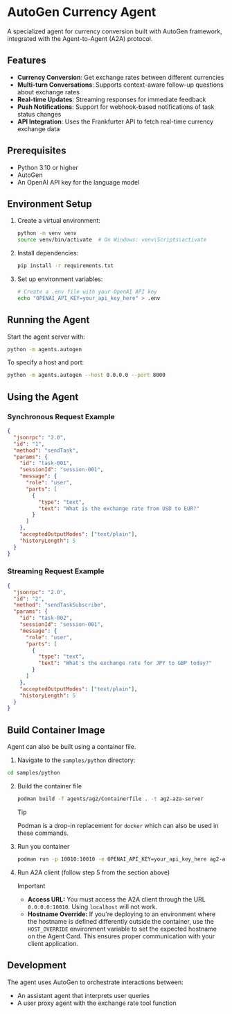 # AutoGen Currency Agent

A specialized agent for currency conversion built with AutoGen framework, integrated with the Agent-to-Agent (A2A) protocol.

## Features

- **Currency Conversion**: Get exchange rates between different currencies
- **Multi-turn Conversations**: Supports context-aware follow-up questions about exchange rates
- **Real-time Updates**: Streaming responses for immediate feedback
- **Push Notifications**: Support for webhook-based notifications of task status changes
- **API Integration**: Uses the Frankfurter API to fetch real-time currency exchange data

## Prerequisites

- Python 3.10 or higher
- AutoGen
- An OpenAI API key for the language model

## Environment Setup

1. Create a virtual environment:

   ```bash
   python -m venv venv
   source venv/bin/activate  # On Windows: venv\Scripts\activate
   ```

2. Install dependencies:

   ```bash
   pip install -r requirements.txt
   ```

3. Set up environment variables:
   ```bash
   # Create a .env file with your OpenAI API key
   echo "OPENAI_API_KEY=your_api_key_here" > .env
   ```

## Running the Agent

Start the agent server with:

```bash
python -m agents.autogen
```

To specify a host and port:

```bash
python -m agents.autogen --host 0.0.0.0 --port 8000
```

## Using the Agent

### Synchronous Request Example

```json
{
  "jsonrpc": "2.0",
  "id": "1",
  "method": "sendTask",
  "params": {
    "id": "task-001",
    "sessionId": "session-001",
    "message": {
      "role": "user",
      "parts": [
        {
          "type": "text",
          "text": "What is the exchange rate from USD to EUR?"
        }
      ]
    },
    "acceptedOutputModes": ["text/plain"],
    "historyLength": 5
  }
}
```

### Streaming Request Example

```json
{
  "jsonrpc": "2.0",
  "id": "2",
  "method": "sendTaskSubscribe",
  "params": {
    "id": "task-002",
    "sessionId": "session-001",
    "message": {
      "role": "user",
      "parts": [
        {
          "type": "text",
          "text": "What's the exchange rate for JPY to GBP today?"
        }
      ]
    },
    "acceptedOutputModes": ["text/plain"],
    "historyLength": 5
  }
}
```

## Build Container Image

Agent can also be built using a container file.

1. Navigate to the `samples/python` directory:

  ```bash
  cd samples/python
  ```

2. Build the container file

    ```bash
    podman build -f agents/ag2/Containerfile . -t ag2-a2a-server
    ```

    > [!Tip]  
    > Podman is a drop-in replacement for `docker` which can also be used in these commands.

3. Run you container

    ```bash
    podman run -p 10010:10010 -e OPENAI_API_KEY=your_api_key_here ag2-a2a-server
    ```

4. Run A2A client (follow step 5 from the section above)

    > [!Important]
    > * **Access URL:** You must access the A2A client through the URL `0.0.0.0:10010`. Using `localhost` will not work.
    > * **Hostname Override:** If you're deploying to an environment where the hostname is defined differently outside the container, use the `HOST_OVERRIDE` environment variable to set the expected hostname on the Agent Card. This ensures proper communication with your client application.

## Development

The agent uses AutoGen to orchestrate interactions between:

- An assistant agent that interprets user queries
- A user proxy agent with the exchange rate tool function
